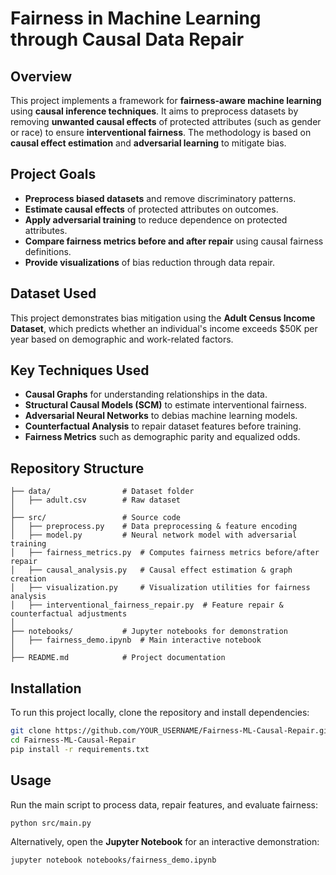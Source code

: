 # Fairness in Machine Learning through Causal Data Repair

## Overview
This project implements a framework for **fairness-aware machine learning** using **causal inference techniques**. It aims to preprocess datasets by removing **unwanted causal effects** of protected attributes (such as gender or race) to ensure **interventional fairness**. The methodology is based on **causal effect estimation** and **adversarial learning** to mitigate bias.

## Project Goals
- **Preprocess biased datasets** and remove discriminatory patterns.
- **Estimate causal effects** of protected attributes on outcomes.
- **Apply adversarial training** to reduce dependence on protected attributes.
- **Compare fairness metrics before and after repair** using causal fairness definitions.
- **Provide visualizations** of bias reduction through data repair.

## Dataset Used
This project demonstrates bias mitigation using the **Adult Census Income Dataset**, which predicts whether an individual's income exceeds $50K per year based on demographic and work-related factors.

## Key Techniques Used
- **Causal Graphs** for understanding relationships in the data.
- **Structural Causal Models (SCM)** to estimate interventional fairness.
- **Adversarial Neural Networks** to debias machine learning models.
- **Counterfactual Analysis** to repair dataset features before training.
- **Fairness Metrics** such as demographic parity and equalized odds.

## Repository Structure
```
├── data/                # Dataset folder
│   ├── adult.csv        # Raw dataset
│
├── src/                 # Source code
│   ├── preprocess.py    # Data preprocessing & feature encoding
│   ├── model.py         # Neural network model with adversarial training
│   ├── fairness_metrics.py  # Computes fairness metrics before/after repair
│   ├── causal_analysis.py   # Causal effect estimation & graph creation
│   ├── visualization.py     # Visualization utilities for fairness analysis
│   ├── interventional_fairness_repair.py  # Feature repair & counterfactual adjustments
│
├── notebooks/           # Jupyter notebooks for demonstration
│   ├── fairness_demo.ipynb  # Main interactive notebook
│
├── README.md            # Project documentation
```

## Installation
To run this project locally, clone the repository and install dependencies:
```bash
git clone https://github.com/YOUR_USERNAME/Fairness-ML-Causal-Repair.git
cd Fairness-ML-Causal-Repair
pip install -r requirements.txt
```

## Usage
Run the main script to process data, repair features, and evaluate fairness:
```bash
python src/main.py
```
Alternatively, open the **Jupyter Notebook** for an interactive demonstration:
```bash
jupyter notebook notebooks/fairness_demo.ipynb
```
